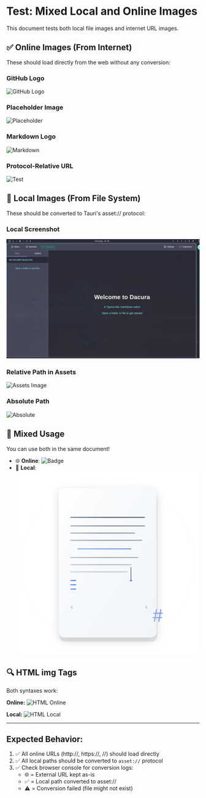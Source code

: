 # Test: Mixed Local and Online Images

This document tests both local file images and internet URL images.

## ✅ Online Images (From Internet)

These should load directly from the web without any conversion:

### GitHub Logo
![GitHub Logo](https://github.githubassets.com/images/modules/logos_page/GitHub-Mark.png)

### Placeholder Image
![Placeholder](https://via.placeholder.com/300x200/3b82f6/ffffff?text=Online+Image)

### Markdown Logo
![Markdown](https://markdown-here.com/img/icon256.png)

### Protocol-Relative URL
![Test](//via.placeholder.com/150)

## 📁 Local Images (From File System)

These should be converted to Tauri's asset:// protocol:

### Local Screenshot
![Local Screenshot](./screenshots/screenshot-1.png)

### Relative Path in Assets
![Assets Image](./assets/example.png)

### Absolute Path
![Absolute](/home/user/Documents/image.png)

## 🎨 Mixed Usage

You can use both in the same document!

- 🌐 **Online**: ![Badge](https://img.shields.io/badge/Status-Working-success)
- 📁 **Local**: ![Logo](./docs/logo.svg)

## 🔍 HTML img Tags

Both syntaxes work:

**Online:** <img src="https://via.placeholder.com/100" alt="HTML Online" />

**Local:** <img src="./assets/local-image.png" alt="HTML Local" />

---

## Expected Behavior:

1. ✅ All online URLs (http://, https://, //) should load directly
2. ✅ All local paths should be converted to `asset://` protocol
3. ✅ Check browser console for conversion logs:
   - 🌐 = External URL kept as-is
   - ✅ = Local path converted to asset://
   - ⚠️ = Conversion failed (file might not exist)

